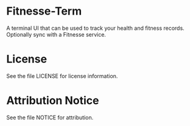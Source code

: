 # Fitnesse-Term
A terminal UI that can be used to track your health and fitness records. Optionally sync with a Fitnesse service.

# License
See the file LICENSE for license information.

# Attribution Notice
See the file NOTICE for attribution.
